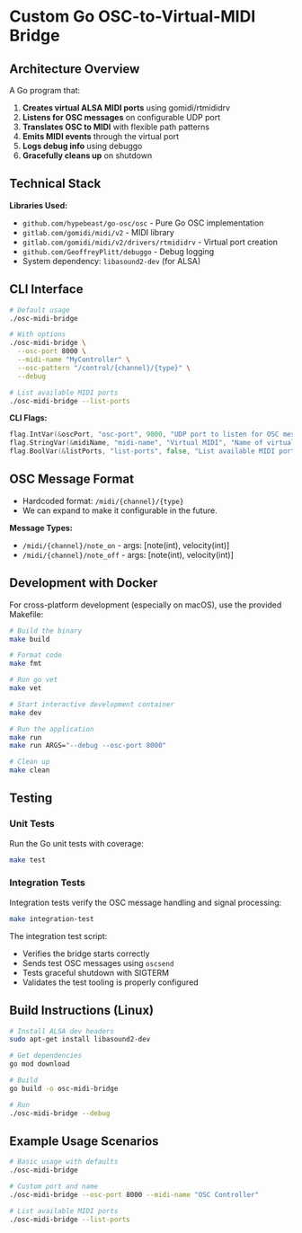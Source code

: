 # Custom Go OSC-to-Virtual-MIDI Bridge

## Architecture Overview

A Go program that:
1. **Creates virtual ALSA MIDI ports** using gomidi/rtmididrv
2. **Listens for OSC messages** on configurable UDP port
3. **Translates OSC to MIDI** with flexible path patterns
4. **Emits MIDI events** through the virtual port
5. **Logs debug info** using debuggo
6. **Gracefully cleans up** on shutdown

## Technical Stack

**Libraries Used:**
- `github.com/hypebeast/go-osc/osc` - Pure Go OSC implementation
- `gitlab.com/gomidi/midi/v2` - MIDI library
- `gitlab.com/gomidi/midi/v2/drivers/rtmididrv` - Virtual port creation
- `github.com/GeoffreyPlitt/debuggo` - Debug logging
- System dependency: `libasound2-dev` (for ALSA)

## CLI Interface

```bash
# Default usage
./osc-midi-bridge

# With options
./osc-midi-bridge \
  --osc-port 8000 \
  --midi-name "MyController" \
  --osc-pattern "/control/{channel}/{type}" \
  --debug

# List available MIDI ports
./osc-midi-bridge --list-ports
```

**CLI Flags:**
```go
flag.IntVar(&oscPort, "osc-port", 9000, "UDP port to listen for OSC messages")
flag.StringVar(&midiName, "midi-name", "Virtual MIDI", "Name of virtual MIDI port")
flag.BoolVar(&listPorts, "list-ports", false, "List available MIDI ports and exit")
```

## OSC Message Format
- Hardcoded format: `/midi/{channel}/{type}` 
- We can expand to make it configurable in the future.

**Message Types:**
- `/midi/{channel}/note_on` - args: [note(int), velocity(int)]
- `/midi/{channel}/note_off` - args: [note(int), velocity(int)]

## Development with Docker

For cross-platform development (especially on macOS), use the provided Makefile:

```bash
# Build the binary
make build

# Format code
make fmt

# Run go vet
make vet

# Start interactive development container
make dev

# Run the application
make run
make run ARGS="--debug --osc-port 8000"

# Clean up
make clean
```

## Testing

### Unit Tests

Run the Go unit tests with coverage:

```bash
make test
```

### Integration Tests

Integration tests verify the OSC message handling and signal processing:

```bash
make integration-test
```

The integration test script:
- Verifies the bridge starts correctly
- Sends test OSC messages using `oscsend`
- Tests graceful shutdown with SIGTERM
- Validates the test tooling is properly configured

## Build Instructions (Linux)

```bash
# Install ALSA dev headers
sudo apt-get install libasound2-dev

# Get dependencies
go mod download

# Build
go build -o osc-midi-bridge

# Run
./osc-midi-bridge --debug
```

## Example Usage Scenarios

```bash
# Basic usage with defaults
./osc-midi-bridge

# Custom port and name
./osc-midi-bridge --osc-port 8000 --midi-name "OSC Controller"

# List available MIDI ports
./osc-midi-bridge --list-ports
```
